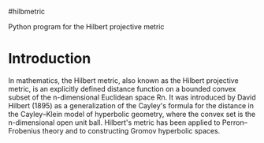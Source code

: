 #hilbmetric


Python program for the Hilbert projective metric

Introduction
===========

In mathematics, the Hilbert metric, also known as the Hilbert projective metric, is an
explicitly defined distance function on a bounded convex subset of the n-dimensional Euclidean space Rn.
It was introduced by David Hilbert (1895) as a generalization of the Cayley's formula for the distance in the
Cayley–Klein model of hyperbolic geometry, where the convex set is the n-dimensional open unit ball.
Hilbert's metric has been applied to Perron–Frobenius theory and to constructing Gromov hyperbolic spaces.
